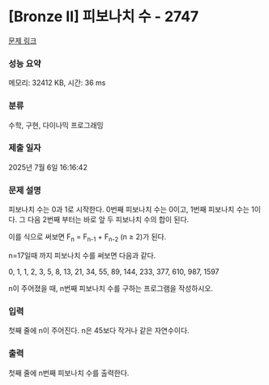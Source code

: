 # [Bronze II] 피보나치 수 - 2747 

[문제 링크](https://www.acmicpc.net/problem/2747) 

### 성능 요약

메모리: 32412 KB, 시간: 36 ms

### 분류

수학, 구현, 다이나믹 프로그래밍

### 제출 일자

2025년 7월 6일 16:16:42

### 문제 설명

<p>피보나치 수는 0과 1로 시작한다. 0번째 피보나치 수는 0이고, 1번째 피보나치 수는 1이다. 그 다음 2번째 부터는 바로 앞 두 피보나치 수의 합이 된다.</p>

<p>이를 식으로 써보면 F<sub>n</sub> = F<sub>n-1</sub> + F<sub>n-2</sub> (n ≥ 2)가 된다.</p>

<p>n=17일때 까지 피보나치 수를 써보면 다음과 같다.</p>

<p>0, 1, 1, 2, 3, 5, 8, 13, 21, 34, 55, 89, 144, 233, 377, 610, 987, 1597</p>

<p>n이 주어졌을 때, n번째 피보나치 수를 구하는 프로그램을 작성하시오.</p>

### 입력 

 <p>첫째 줄에 n이 주어진다. n은 45보다 작거나 같은 자연수이다.</p>

### 출력 

 <p>첫째 줄에 n번째 피보나치 수를 출력한다.</p>


